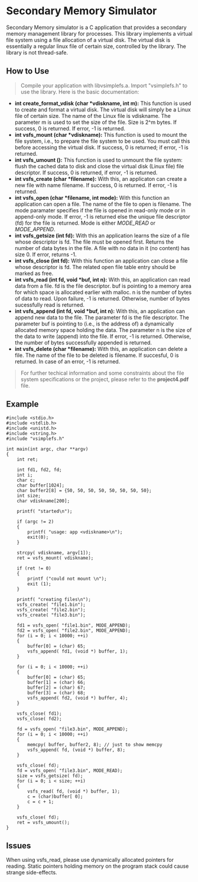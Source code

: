 # Secondary Memory Simulator

Secondary Memory simulator is a C application that provides a secondary memory management library for processes. This library implements a virtual file system using a file allocation of a virtual disk. The virtual disk is essentially a regular linux file of certain size, controlled by the library. The library is not thread-safe. 

## How to Use

> Compile your application with libvsimplefs.a. Import "vsimplefs.h" to use the library. Here is the basic documentation:

* **int create_format_vdisk (char \*vdiskname, int m):** This function is used to create and format a virtual disk. The virtual disk will simply be a Linux file of certain size. The name of the Linux file is vdiskname. The parameter m is used to set the size of the file. Size is 2^m bytes. If success, 0 is returned. If error, -1 is returned.
* **int vsfs_mount (char \*vdiskname):** This function is used to mount the file system, i.e., to prepare the file system to be used. You must call this before accessing the virtual disk. If success, 0 is returned; if error, -1 is returned.
* **int vsfs_umount ():** This function is used to unmount the file system: flush the cached data to disk and close the virtual disk (Linux file) file descriptor. If success, 0 is returned, if error, -1 is returned.
* **int vsfs_create (char \*filename):** With this, an applicaton can create a new file with name filename. If success, 0 is returned. If error, -1 is returned.
* **int vsfs_open (char \*filename, int mode):** With this function an application can open a file. The name of the file to open is filename. The mode paramater specifies if the file is opened in read-only mode or in append-only mode. If error, -1 is returned else the unique file descriptor (fd) for the file is returned. Mode is either _MODE_READ_ or _MODE_APPEND_.
* **int vsfs_getsize (int fd):** With this an application learns the size of a file whose descriptor is fd. The file must be opened first. Returns the number of data bytes in the file. A file with no data in it (no content) has size 0. If error, returns -1.
* **int vsfs_close (int fd):** With this function an application can close a file whose descriptor is fd. The related open file table entry should be marked as free.
* **int vsfs_read (int fd, void \*buf, int n):** With this, an application can read data from a file. fd is the file descriptor. buf is pointing to a memory area for which space is allocated earlier with malloc. n is the number of bytes of data to read. Upon failure, -1 is returned. Otherwise, number of bytes sucessfully read is returned.
* **int vsfs_append (int fd, void \*buf, int n):** With this, an application can append new data to the file. The parameter fd is the file descriptor. The parameter buf is pointing to (i.e., is the address of) a dynamically allocated memory space holding the data. The parameter n is the size of the data to write (append) into the file. If error, -1 is returned. Otherwise, the number of bytes successfully appended is returned.
* **int vsfs_delete (char \*filename):** With this, an application can delete a file. The name of the file to be deleted is filename. If succesful, 0 is returned. In case of an error, -1 is returned.

> For further techical information and some constraints about the file system specifications or the project, please refer to the **project4.pdf** file.

## Example

	#include <stdio.h>
	#include <stdlib.h>
	#include <unistd.h>
	#include <string.h>
	#include "vsimplefs.h"

	int main(int argc, char **argv)
	{
		int ret;

		int fd1, fd2, fd;
		int i;
		char c;
		char buffer[1024];
		char buffer2[8] = {50, 50, 50, 50, 50, 50, 50, 50};
		int size;
		char vdiskname[200];

		printf( "started\n");

		if (argc != 2) 
		{
			printf( "usage: app <vdiskname>\n");
			exit(0);
		}

		strcpy( vdiskname, argv[1]);
		ret = vsfs_mount( vdiskname);

		if (ret != 0)
		{
			printf ("could not mount \n");
			exit (1);
		}

		printf( "creating files\n");
		vsfs_create( "file1.bin");
		vsfs_create( "file2.bin");
		vsfs_create( "file3.bin");

		fd1 = vsfs_open( "file1.bin", MODE_APPEND);
		fd2 = vsfs_open( "file2.bin", MODE_APPEND);
		for (i = 0; i < 10000; ++i) 
		{
			buffer[0] = (char) 65;
			vsfs_append( fd1, (void *) buffer, 1);
		}

		for (i = 0; i < 10000; ++i) 
		{
			buffer[0] = (char) 65;
			buffer[1] = (char) 66;
			buffer[2] = (char) 67;
			buffer[3] = (char) 68;
			vsfs_append( fd2, (void *) buffer, 4);
		}

		vsfs_close( fd1);
		vsfs_close( fd2);

		fd = vsfs_open( "file3.bin", MODE_APPEND);
		for (i = 0; i < 10000; ++i)
		{
			memcpy( buffer, buffer2, 8); // just to show memcpy
			vsfs_append( fd, (void *) buffer, 8);
		}

		vsfs_close( fd);
		fd = vsfs_open( "file3.bin", MODE_READ);
		size = vsfs_getsize( fd);
		for (i = 0; i < size; ++i)
		{
			vsfs_read( fd, (void *) buffer, 1);
			c = (char)buffer[ 0];
			c = c + 1;
		}

		vsfs_close( fd);
		ret = vsfs_umount();
	}

## Issues

When using vsfs_read, please use dynamically allocated pointers for reading. Static pointers holding memory on the program stack could cause strange side-effects.
